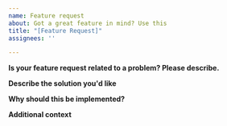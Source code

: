 ```yaml
---
name: Feature request
about: Got a great feature in mind? Use this
title: "[Feature Request]"
assignees: ''

---
```


**Is your feature request related to a problem? Please describe.**

<!-- You have a specific use case, or a problem to be solved by this feature -->

**Describe the solution you'd like**

<!-- Clear description of what you want -->

**Why should this be implemented?**

<!--
    Now it is your time to convince me that this is something worth
    my time to implement. Providing strong reasons here boosts the
    chances of the request being accepted and implemented by me.
-->

**Additional context**

<!-- Videos, screenshots, links, anything else that helps to get the point across. -->
